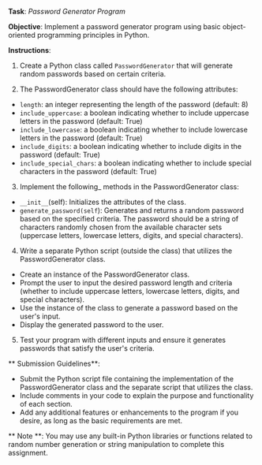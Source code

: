 **Task**: _Password Generator Program_

**Objective**:
Implement a password generator program using basic object-oriented programming principles in Python.

**Instructions**:

1. Create a Python class called `PasswordGenerator` that will generate random passwords based on certain criteria.

2. The PasswordGenerator class should have the following attributes:

* `length`: an integer representing the length of the password (default: 8)
* `include_uppercase`: a boolean indicating whether to include uppercase letters in the password (default: True)
* `include_lowercase`: a boolean indicating whether to include lowercase letters in the password (default: True)
* `include_digits`: a boolean indicating whether to include digits in the password (default: True)
* `include_special_chars`: a boolean indicating whether to include special characters in the password (default: True)

3. Implement the following_ methods in the PasswordGenerator class:
  * `__init__`(self): Initializes the attributes of the class.
  * `generate_password(self`): 
Generates and returns a random password based on the specified criteria. The password should be a string of characters randomly chosen from the available character sets (uppercase letters, lowercase letters, digits, and special characters).

4. Write a separate Python script (outside the class) that utilizes the PasswordGenerator class.
* Create an instance of the PasswordGenerator class.
* Prompt the user to input the desired password length and criteria (whether to include uppercase letters, lowercase letters, digits, and special characters).
* Use the instance of the class to generate a password based on the user's input.
* Display the generated password to the user.

5. Test your program with different inputs and ensure it generates passwords that satisfy the user's criteria.

** Submission Guidelines**:
* Submit the Python script file containing the implementation of the PasswordGenerator class and the separate script that utilizes the class.
* Include comments in your code to explain the purpose and functionality of each section.
* Add any additional features or enhancements to the program if you desire, as long as the basic requirements are met.

** Note **: You may use any built-in Python libraries or functions related to random number generation or string manipulation to complete this assignment.
